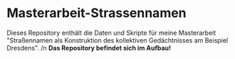 # Masterarbeit-Strassennamen
Dieses Repository enthält die Daten und Skripte für meine Masterarbeit "Straßennamen als Konstruktion des kollektiven Gedächtnisses am Beispiel Dresdens". /n
**Das Repository befindet sich im Aufbau!**
